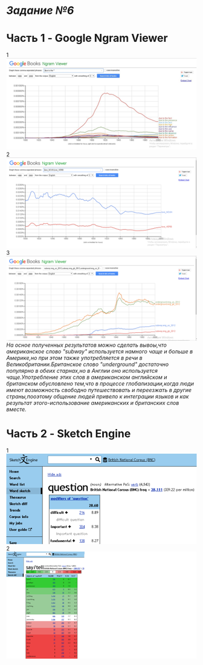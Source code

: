*Задание №6*
================================
Часть 1 - Google Ngram Viewer
============================
1 ![](https://raw.githubusercontent.com/sonyaarkhipovaa/hw6/master/%D0%91%D0%B5%D0%B7%D1%8B%D0%BC%D1%8F%D0%BD%D0%BD%D1%8B%D0%B9%201.png)
2 ![](https://raw.githubusercontent.com/sonyaarkhipovaa/hw6/master/2.png)
3 ![](https://raw.githubusercontent.com/sonyaarkhipovaa/hw6/master/33.png)
*На осное полученных результатов можно сделать вывоы,что американское слово "subway" используется намного чаще и больше в Америке,но при этом также употребляется в речи в Великобритании.Британское слово "underground" достаточно популярно в обеих старнах,но в Англии оно используется чаще.Употребление этих слов в американском английском и британском обусловлено тем,что в процессе глобализации,когда люди имеют возможность свободно путешествовать и переезжать в другие страны,пооэтому общение людей привело к интеграции языков и как результат этого-использование американских и британских слов вместе.*
 
 Часть 2 - Sketch Engine
===========================
1 
![](https://raw.githubusercontent.com/sonyaarkhipovaa/hw6/master/%D0%91%D0%B5%D0%B7%D1%8B%D0%BC%D1%8F%D0%BD%D0%BD%D1%8B%D0%B9.png)
2 
![](https://raw.githubusercontent.com/sonyaarkhipovaa/hw6/master/55.png)
